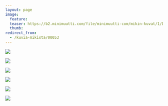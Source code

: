 ```yaml
---
layout: page
image:
  feature:
  teaser: https://b2.minimuutti.com/file/minimuutti-com/mikin-kuvat/1/DSC31982_-245px.jpg
  thumb:
redirect_from:
  - /kuvia-mikista/00053
---
```


![](https://b2.minimuutti.com/file/minimuutti-com/mikin-kuvat/1/DSC31981-800px.jpg)

![](https://b2.minimuutti.com/file/minimuutti-com/mikin-kuvat/1/DSC32001-800px.jpg)

![](https://b2.minimuutti.com/file/minimuutti-com/mikin-kuvat/1/DSC32002-800px.jpg)

![](https://b2.minimuutti.com/file/minimuutti-com/mikin-kuvat/1/DSC32005-800px.jpg)

![](https://b2.minimuutti.com/file/minimuutti-com/mikin-kuvat/1/DSC31962-800px.jpg)

![](https://b2.minimuutti.com/file/minimuutti-com/mikin-kuvat/1/DSC31982-800px.jpg)
